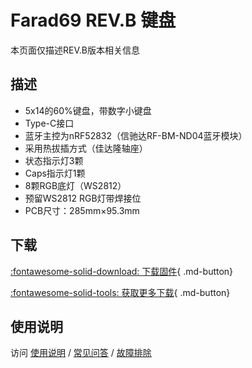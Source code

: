 Farad69 REV.B 键盘
=====================
本页面仅描述REV.B版本相关信息

## 描述

- 5x14的60%键盘，带数字小键盘
- Type-C接口
- 蓝牙主控为nRF52832（信驰达RF-BM-ND04蓝牙模块）
- 采用热拔插方式（佳达隆轴座）
- 状态指示灯3颗
- Caps指示灯1颗
- 8颗RGB底灯（WS2812）
- 预留WS2812 RGB灯带焊接位
- PCB尺寸：285mm×95.3mm

## 下载

[:fontawesome-solid-download:  下载固件](http://glab.online/down/Glab3.0/){ .md-button}

[:fontawesome-solid-tools:  获取更多下载](../down/download.md){ .md-button}

## 使用说明

访问 [使用说明](../../manual) / [常见问答](../../faq) / [故障排除](../../trouble)
